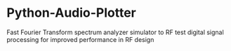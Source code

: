 # Python-Audio-Plotter


Fast Fourier Transform spectrum analyzer  simulator to RF test digital signal processing for improved performance in RF design
